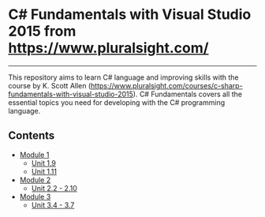 # C# Fundamentals with Visual Studio 2015 from https://www.pluralsight.com/

------

This repository aims to learn C# language and improving skills with the course by K. Scott Allen (https://www.pluralsight.com/courses/c-sharp-fundamentals-with-visual-studio-2015).
C# Fundamentals covers all the essential topics you need for developing with the C# programming language.

## Contents

- [Module 1](module_01)
    - [Unit 1.9](module_01/unit_01_09)
    - [Unit 1.11](module_01/unit_01_11)
- [Module 2](module_02)
    - [Unit 2.2 - 2.10](module_02/unit_02_02)
- [Module 3](module_03)
    - [Unit 3.4 - 3.7](module_03/unit_03_04/)
